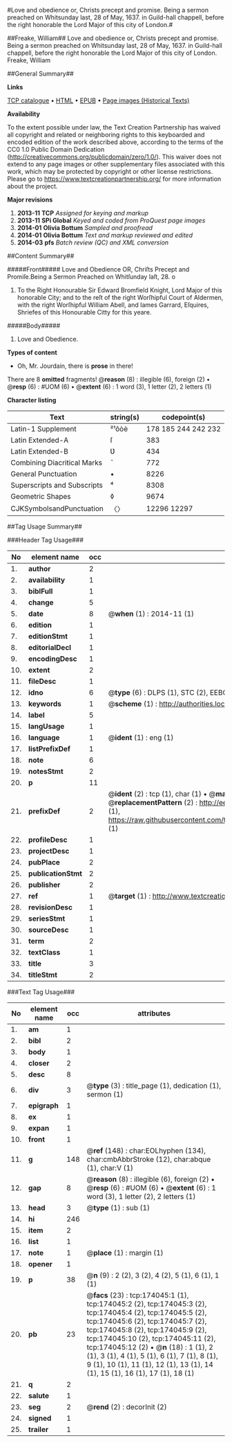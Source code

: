 #Love and obedience or, Christs precept and promise. Being a sermon preached on Whitsunday last, 28 of May, 1637. in Guild-hall chappell, before the right honorable the Lord Major of this city of London.#

##Freake, William##
Love and obedience or, Christs precept and promise. Being a sermon preached on Whitsunday last, 28 of May, 1637. in Guild-hall chappell, before the right honorable the Lord Major of this city of London.
Freake, William

##General Summary##

**Links**

[TCP catalogue](http://www.ota.ox.ac.uk/tcp/)  • 
[HTML](http://tei.it.ox.ac.uk/tcp/Texts-HTML/free/B00/B00055.html)  • 
[EPUB](http://tei.it.ox.ac.uk/tcp/Texts-EPUB/free/B00/B00055.epub) • 
[Page images (Historical Texts)](https://historicaltexts.jisc.ac.uk/eebo-52633242e)

**Availability**

To the extent possible under law, the Text Creation Partnership has waived all copyright and related or neighboring rights to this keyboarded and encoded edition of the work described above, according to the terms of the CC0 1.0 Public Domain Dedication (http://creativecommons.org/publicdomain/zero/1.0/). This waiver does not extend to any page images or other supplementary files associated with this work, which may be protected by copyright or other license restrictions. Please go to https://www.textcreationpartnership.org/ for more information about the project.

**Major revisions**

1. __2013-11__ __TCP__ *Assigned for keying and markup*
1. __2013-11__ __SPi Global__ *Keyed and coded from ProQuest page images*
1. __2014-01__ __Olivia Bottum__ *Sampled and proofread*
1. __2014-01__ __Olivia Bottum__ *Text and markup reviewed and edited*
1. __2014-03__ __pfs__ *Batch review (QC) and XML conversion*

##Content Summary##

#####Front#####
Love and Obedience OR, Chriſts Precept and Promiſe.Being a Sermon Preached on Whitſunday laſt, 28. o
1. To the Right Honourable Sir Edward Bromfield Knight, Lord Major of this honorable City; and to the reſt of the right Worſhipful Court of Aldermen, with the right Worſhipful William Abell, and Iames Garrard, Eſquires, Shriefes of this Honourable Citty for this yeare.

#####Body#####

1. Love and Obedience.

**Types of content**

  * Oh, Mr. Jourdain, there is **prose** in there!

There are 8 **omitted** fragments! 
 @__reason__ (8) : illegible (6), foreign (2)  •  @__resp__ (6) : #UOM (6)  •  @__extent__ (6) : 1 word (3), 1 letter (2), 2 letters (1)

**Character listing**


|Text|string(s)|codepoint(s)|
|---|---|---|
|Latin-1 Supplement|²¹ôòè|178 185 244 242 232|
|Latin Extended-A|ſ|383|
|Latin Extended-B|Ʋ|434|
|Combining             Diacritical Marks|̄|772|
|General Punctuation|•|8226|
|Superscripts             and Subscripts|⁴|8308|
|Geometric Shapes|◊|9674|
|CJKSymbolsandPunctuation|〈〉|12296 12297|

##Tag Usage Summary##

###Header Tag Usage###

|No|element name|occ|attributes|
|---|---|---|---|
|1.|__author__|2||
|2.|__availability__|1||
|3.|__biblFull__|1||
|4.|__change__|5||
|5.|__date__|8| @__when__ (1) : 2014-11 (1)|
|6.|__edition__|1||
|7.|__editionStmt__|1||
|8.|__editorialDecl__|1||
|9.|__encodingDesc__|1||
|10.|__extent__|2||
|11.|__fileDesc__|1||
|12.|__idno__|6| @__type__ (6) : DLPS (1), STC (2), EEBO-CITATION (1), OCLC (1), VID (1)|
|13.|__keywords__|1| @__scheme__ (1) : http://authorities.loc.gov/ (1)|
|14.|__label__|5||
|15.|__langUsage__|1||
|16.|__language__|1| @__ident__ (1) : eng (1)|
|17.|__listPrefixDef__|1||
|18.|__note__|6||
|19.|__notesStmt__|2||
|20.|__p__|11||
|21.|__prefixDef__|2| @__ident__ (2) : tcp (1), char (1)  •  @__matchPattern__ (2) : ([0-9\-]+):([0-9IVX]+) (1), (.+) (1)  •  @__replacementPattern__ (2) : http://eebo.chadwyck.com/downloadtiff?vid=$1&page=$2 (1), https://raw.githubusercontent.com/textcreationpartnership/Texts/master/tcpchars.xml#$1 (1)|
|22.|__profileDesc__|1||
|23.|__projectDesc__|1||
|24.|__pubPlace__|2||
|25.|__publicationStmt__|2||
|26.|__publisher__|2||
|27.|__ref__|1| @__target__ (1) : http://www.textcreationpartnership.org/docs/. (1)|
|28.|__revisionDesc__|1||
|29.|__seriesStmt__|1||
|30.|__sourceDesc__|1||
|31.|__term__|2||
|32.|__textClass__|1||
|33.|__title__|3||
|34.|__titleStmt__|2||


###Text Tag Usage###

|No|element name|occ|attributes|
|---|---|---|---|
|1.|__am__|1||
|2.|__bibl__|2||
|3.|__body__|1||
|4.|__closer__|2||
|5.|__desc__|8||
|6.|__div__|3| @__type__ (3) : title_page (1), dedication (1), sermon (1)|
|7.|__epigraph__|1||
|8.|__ex__|1||
|9.|__expan__|1||
|10.|__front__|1||
|11.|__g__|148| @__ref__ (148) : char:EOLhyphen (134), char:cmbAbbrStroke (12), char:abque (1), char:V (1)|
|12.|__gap__|8| @__reason__ (8) : illegible (6), foreign (2)  •  @__resp__ (6) : #UOM (6)  •  @__extent__ (6) : 1 word (3), 1 letter (2), 2 letters (1)|
|13.|__head__|3| @__type__ (1) : sub (1)|
|14.|__hi__|246||
|15.|__item__|2||
|16.|__list__|1||
|17.|__note__|1| @__place__ (1) : margin (1)|
|18.|__opener__|1||
|19.|__p__|38| @__n__ (9) : 2 (2), 3 (2), 4 (2), 5 (1), 6 (1), 1 (1)|
|20.|__pb__|23| @__facs__ (23) : tcp:174045:1 (1), tcp:174045:2 (2), tcp:174045:3 (2), tcp:174045:4 (2), tcp:174045:5 (2), tcp:174045:6 (2), tcp:174045:7 (2), tcp:174045:8 (2), tcp:174045:9 (2), tcp:174045:10 (2), tcp:174045:11 (2), tcp:174045:12 (2)  •  @__n__ (18) : 1 (1), 2 (1), 3 (1), 4 (1), 5 (1), 6 (1), 7 (1), 8 (1), 9 (1), 10 (1), 11 (1), 12 (1), 13 (1), 14 (1), 15 (1), 16 (1), 17 (1), 18 (1)|
|21.|__q__|2||
|22.|__salute__|1||
|23.|__seg__|2| @__rend__ (2) : decorInit (2)|
|24.|__signed__|1||
|25.|__trailer__|1||
